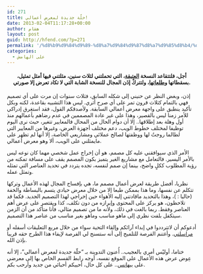 ```yaml
---
id: 271
title: حلّة جديدة لمعرض أعمالي!
date: 2013-02-04T11:17:28+00:00
author: هشام
layout: post
guid: http://hfend.com/?p=271
permalink: '/%d8%b9%d9%84%d9%89-%d8%a7%d9%84%d9%87%d8%a7%d9%85%d8%b4/%d8%ad%d9%84%d9%91%d8%a9-%d8%ac%d8%af%d9%8a%d8%af%d8%a9-%d9%84%d9%85%d8%b9%d8%b1%d8%b6-%d8%a3%d8%b9%d9%85%d8%a7%d9%84%d9%8a/'
categories:
  - على الهامش
---
```

<h4 style="text-align: center;">
  أجل، فلتتقاعد النسخة <a title="مع التحية" href="/wp-content/uploads/2013/02/Simplizine.v1.png">العتيقة</a>، التي تحملتني لثلاث سنين، مثلتني فيها أمثل تمثيل، بسقطاتها و<a href="https://twitter.com/SimpliZine/status/196752587624689665">طلعاتها</a>، ولتتركْ إذَن المجال للنسخة الشابة التي لا تكاد تعرض إلا صورتي.
</h4>

<!--more-->

إذن، وبغض النظر عن حنيني إلى شكله السابق، فثلاث سنوات إن مرت على أي تصميم فهي بالتمام كثلاث قرون تمر على أي صرح أثري. ليس هذا التشبيه بقاعدة، لكنه وبكل تأكيد ينطبق على واجهة معرض أعمالي السابقة. ولأصدقكم القول، فقد استغرق إدراكي للأمر زمنا ليس بالقصير، وهذا على غير عادة المصممين في عدم رضاهم بأعمالهم منذ أول وهلة بعد إطلاقها.. إلا أن دوام الحال من المحال فالمعايير تتغير، حيث نرى اليوم توظيفا لمختلف خطوط الويب، دعم مختلف أجهزة العرض، وغيرها من المعايير التي لطالما روجتُ لها ووظفتها لصالح عملائي ومشاريعي الخاصة، إلا أنها لم تظهر على مايمثلني على الويب، ألا وهو معرض أعمالي.

الأمر الذي سيوافقني عليه كل مصمم، هو أن إخراج عمل شخصي مهما كان نوعه ليس بالأمر اليسير. فالتعامل مع مشاريع الغير يتميز بكون المصمم يقف على مسافة تمكنه من رؤية المطلوب ككلٍ واضح، بينما إن صمم لنفسه، تجده يتردد في تحديد العناصر التي تمثله وتمثل عمله.

نظريا، أفضل طريقة لعرض أعمال مصمم ما، هي بإفساح المجال لهذه الأعمال وتركها تتكلم عن نفسها، وما هذا بممكن طبعا إلا من خلال معرض حيادي يتسم بالبساطة والخفة (حاليا : )، وهذا بالتحديد ماقادتني إليه الأهواء حين إخراجي لهذا التصميم الجديد. فكما قد تلاحظون، هو يركز على المحتوى وإبرازه من دون تكلف، كذا ويقتصر على عرض أهم العناصر وفقط. ربما بالغت في ذلك، ولأنه ما من تصميم مثالي، فأنا متأكد من أن الزمن سيتكفل بلفت نظري إلى ماهو مناسب وماهو بغير مناسب من عناصر هذا التصميم.

أدعوكم أن لاتترددوا في إبداء آرائكم وإلقاء التحية سواء من خلال مربع التعليقات أسفله أو [مراسلتي](mailto:hello@hfend.com "مرحبا"). وأغتنم الفرصة للتلميح إلى أنه ستسنح لي الفرصة لإيفاء هذا الطرح حقه قريبا بإذن الله.

ختاما، أوليْس أمري بالعجيب.. أُعنون التدوينة بـ &#8220;حلّة جديدة لمعرض أعمالي&#8221;، إلا أنه عِوض عرض هذه الأعمال على الموقع نفسه، أوجه رابط القسم الخاص بها إلى معرضي على [بيهانس](http://behance.net/Simplizine "أعمالي على بيهانس").. على كل حال، أحييكم أحبائي من جديد وأرحب بكم.